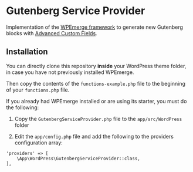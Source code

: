 # Gutenberg Service Provider
Implementation of the [WPEmerge framework](https://docs.wpemerge.com/#/framework/overview) to generate new Gutenberg blocks with [Advanced Custom Fields](https://www.advancedcustomfields.com/resources/acf_register_block_type/).

## Installation

You can directly clone this repository __inside__ your WordPress theme folder, in case you have not previously installed WPEmerge.

Then copy the contents of the `functions-example.php` file to the beginning of your `functions.php` file.

If you already had WPEmerge installed or are using its starter, you must do the following:

1. Copy the `GutenbergServiceProvider.php` file to the `app/src/WordPress` folder

2. Edit the `app/config.php` file and add the following to the providers configuration array:
~~~
'providers' => [
	\App\WordPress\GutenbergServiceProvider::class,
],
~~~
